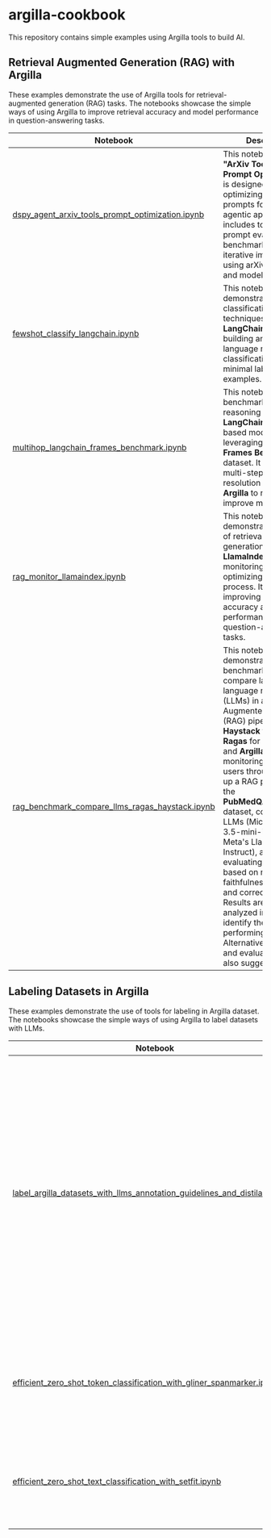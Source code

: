 # argilla-cookbook

This repository contains simple examples using Argilla tools to build AI.

## Retrieval Augmented Generation (RAG) with Argilla

These examples demonstrate the use of Argilla tools for retrieval-augmented generation (RAG) tasks. The notebooks showcase the simple ways of using Argilla to improve retrieval accuracy and model performance in question-answering tasks.



| Notebook                               | Description                                                                                                                                                                                                                              |
|----------------------------------------|------------------------------------------------------------------------------------------------------------------------------------------------------------------------------------------------------------------------------------------|
| [dspy_agent_arxiv_tools_prompt_optimization.ipynb](./dspy_agent_arxiv_tools_prompt_optimization.ipynb) | This notebook, titled **"ArXiv Tools for Prompt Optimization"**, is designed to assist in optimizing and refining prompts for use in agentic applications. It includes tools for prompt evaluation, benchmarking, and iterative improvement, using arXiv datasets and models. |
| [fewshot_classify_langchain.ipynb](./fewshot_classify_langchain.ipynb)    | This notebook demonstrates few-shot classification techniques using **LangChain**, focusing on building and evaluating language model-driven classification tasks with minimal labeled examples.                                              |
| [multihop_langchain_frames_benchmark.ipynb](./multihop_langchain_frames_benchmark.ipynb) | This notebook benchmarks multi-hop reasoning using **LangChain** with frame-based models, leveraging the **Google Frames Benchmark** dataset. It evaluates multi-step query resolution tasks, using **Argilla** to review and improve model outputs.                            |
| [rag_monitor_llamaindex.ipynb](./rag_monitor_llamaindex.ipynb)        | This notebook demonstrates the use of retrieval-augmented generation (RAG) with **LlamaIndex** for monitoring and optimizing the retrieval process. It focuses on improving retrieval accuracy and model performance in question-answering tasks. |
| [rag_benchmark_compare_llms_ragas_haystack.ipynb](./rag_benchmark_compare_llms_ragas_haystack.ipynb)        | This notebook demonstrates how to benchmark and compare large language models (LLMs) in a Retrieval-Augmented Generation (RAG) pipeline using **Haystack** for RAG, **Ragas** for evaluation, and **Argilla** for monitoring. It guides users through setting up a RAG pipeline with the **PubMedQA_instruction** dataset, comparing two LLMs (Microsoft's Phi-3.5-mini-instruct and Meta's Llama-3.1-8B-Instruct), and evaluating performance based on metrics like faithfulness, relevancy, and correctness. Results are logged and analyzed in Argilla to identify the best-performing LLM. Alternatives for RAG and evaluation tools are also suggested.. |

## Labeling Datasets in Argilla

These examples demonstrate the use of tools for labeling in Argilla dataset. The notebooks showcase the simple ways of using Argilla to label datasets with LLMs.

| Notebook                               | Description                                                                                                                                                                                                                              |
|----------------------------------------|------------------------------------------------------------------------------------------------------------------------------------------------------------------------------------------------------------------------------------------|
| [label_argilla_datasets_with_llms_annotation_guidelines_and_distilabel.ipynb](./label_argilla_datasets_with_llms_annotation_guidelines_and_distilabel.ipynb) | This notebook demonstrates how to label datasets with LLMs using Argilla based on the written fields, questions and annotation guidelines. It uses the **ArgillaLabeller** class from **distilabel** library. This class will use  will use an LLM to label the datasets. These labels will then be converted into **Suggestion** objects and added to the records. |
| [efficient_zero_shot_token_classification_with_gliner_spanmarker.ipynb](./efficient_zero_shot_token_classification_with_gliner_spanmarker.ipynb) | This notebook demonstrates how to use **GLiNER** and **SpanMarker** for efficiently starting projects with smaller models. |
| [efficient_zero_shot_text_classification_with_setfit.ipynb](./efficient_zero_shot_text_classification_with_setfit.ipynb) | This notebook demonstrates how to use **SetFit** for efficiently starting projects with smaller models. |


